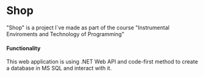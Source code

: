 # Shop
"Shop" is a project I`ve made as part of the course "Instrumental Enviroments and Technology of Programming"

#### Functionality
This web application is using .NET Web API and code-first method to create a database in MS SQL and interact with it.
